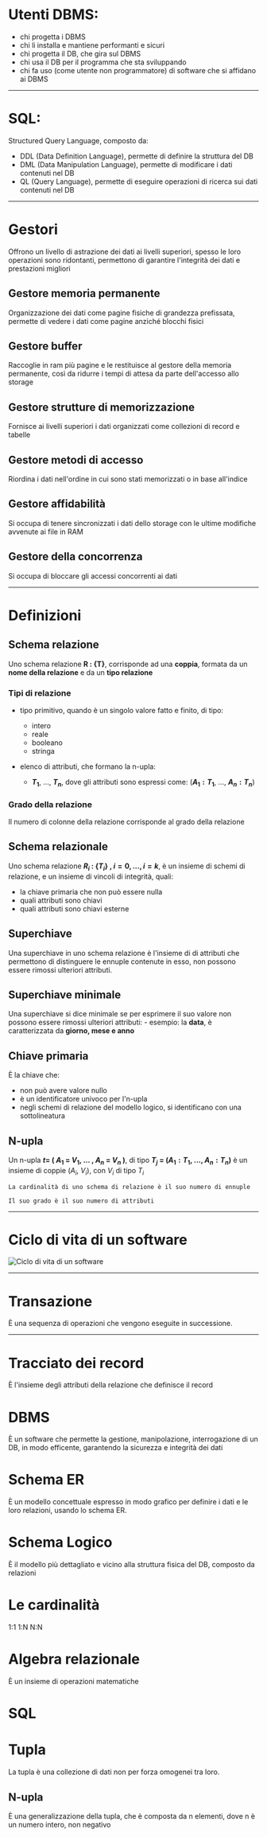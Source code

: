 <link rel="stylesheet" href="../style.css">

# Utenti DBMS:

-   chi progetta i DBMS
-   chi li installa e mantiene performanti e sicuri
-   chi progetta il DB, che gira sul DBMS
-   chi usa il DB per il programma che sta sviluppando
-   chi fa uso (come utente non programmatore) di software che si affidano ai DBMS

---

# SQL:

Structured Query Language, composto da:

-   DDL (Data Definition Language), permette di definire la struttura del DB
-   DML (Data Manipulation Language), permette di modificare i dati contenuti nel DB
-   QL (Query Language), permette di eseguire operazioni di ricerca sui dati contenuti nel DB

---

# Gestori

Offrono un livello di astrazione dei dati ai livelli superiori, spesso le loro operazioni sono ridontanti, permettono di garantire l'integrità dei dati e prestazioni migliori

## Gestore memoria permanente

Organizzazione dei dati come pagine fisiche di grandezza prefissata, permette di vedere i dati come pagine anziché blocchi fisici

## Gestore buffer

Raccoglie in ram più pagine e le restituisce al gestore della memoria permanente, così da ridurre i tempi di attesa da parte dell'accesso allo storage

## Gestore strutture di memorizzazione

Fornisce ai livelli superiori i dati organizzati come collezioni di record e tabelle

## Gestore metodi di accesso

Riordina i dati nell'ordine in cui sono stati memorizzati o in base all'indice

## Gestore affidabilità

Si occupa di tenere sincronizzati i dati dello storage con le ultime modifiche avvenute ai file in RAM

## Gestore della concorrenza

Si occupa di bloccare gli accessi concorrenti ai dati

---

# Definizioni

## Schema relazione

Uno schema relazione **R : {T}**, corrisponde ad una **coppia**, formata da un **nome della relazione** e da un **tipo relazione**

### Tipi di relazione

-   tipo primitivo, quando è un singolo valore fatto e finito, di tipo:
    -   intero
    -   reale
    -   booleano
    -   stringa
-   elenco di attributi, che formano la n-upla:

    -   **$T_{1}$**, ..., **$T_{n}$**, dove gli attributi sono espressi come: (**$A_{1} : T_{1}$**, ..., **$A_{n} : T_{n}$**)

### Grado della relazione

Il numero di colonne della relazione corrisponde al grado della relazione

## Schema relazionale

Uno schema relazione **$R_{i}$ : {$T_{i}$} , $i = 0, ..., i = k$**, è un insieme di schemi di relazione, e un insieme di vincoli di integrità, quali:

-   la chiave primaria che non può essere nulla
-   quali attributi sono chiavi
-   quali attributi sono chiavi esterne

## Superchiave

Una superchiave in uno schema relazione è l'insieme di di attributi che permettono di distinguere le ennuple contenute in esso, non possono essere rimossi ulteriori attributi.

## Superchiave minimale

Una superchiave si dice minimale se per esprimere il suo valore non possono essere rimossi ulteriori attributi: - esempio: la **data**, è caratterizzata da **giorno, mese e anno**

## Chiave primaria

È la chiave che:

-   non può avere valore nullo
-   è un identificatore univoco per l'n-upla
-   negli schemi di relazione del modello logico, si identificano con una sottolineatura

## N-upla

Un n-upla **$t =$ ( $A_{1}$ = $V_{1}$, ... , $A_{n}$ = $V_{n}$ )**, di tipo **$T_{j}$ = ($A_{1} : T_{1}$, ..., $A_{n} : T_{n}$)** è un insieme di coppie ($A_{i}$, $V_{i}$), con $V_{i}$ di tipo $T_{i}$

`La cardinalità di uno schema di relazione è il suo numero di ennuple`

`Il suo grado è il suo numero di attributi`

---

# Ciclo di vita di un software

![Ciclo di vita di un software](./immagini/ciclo_vita_software.png)

---

# Transazione

È una sequenza di operazioni che vengono eseguite in successione.

---

# Tracciato dei record

È l'insieme degli attributi della relazione che definisce il record

# DBMS

È un software che permette la gestione, manipolazione, interrogazione di un DB, in modo efficente, garantendo la sicurezza e integrità dei dati

# Schema ER

È un modello concettuale espresso in modo grafico per definire i dati e le loro relazioni, usando lo schema ER.

# Schema Logico

È il modello più dettagliato e vicino alla struttura fisica del DB, composto da relazioni

# Le cardinalità

1:1
1:N
N:N

# Algebra relazionale

È un insieme di operazioni matematiche

# SQL

# Tupla

La tupla è una collezione di dati non per forza omogenei tra loro.

## N-upla

È una generalizzazione della tupla, che è composta da n elementi, dove n è un numero intero, non negativo
